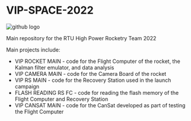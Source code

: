 # VIP-SPACE-2022

![github logo](https://user-images.githubusercontent.com/81519843/201768989-ed1dc04c-27de-4da1-bdf9-18541baf7715.png)

Main repository for the RTU High Power Rocketry Team 2022

Main projects include:
- VIP ROCKET MAIN - code for the Flight Computer of the rocket, the Kalman filter emulator, and data analysis
- VIP CAMERA MAIN - code for the Camera Board of the rocket
- VIP RS MAIN - code for the Recovery Station used in the launch campaign
- FLASH READING RS FC - code for reading the flash memory of the Flight Computer and Recovery Station
- VIP CANSAT MAIN - code for the CanSat developed as part of testing the Flight Computer
